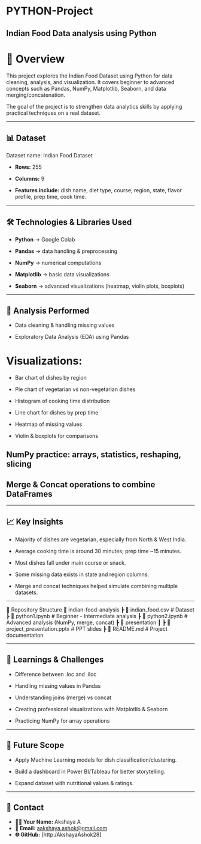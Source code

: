 # PYTHON-Project
Indian Food Data analysis using Python
-----


# 📌 Overview

This project explores the Indian Food Dataset using Python for data cleaning, analysis, and visualization.
It covers beginner to advanced concepts such as Pandas, NumPy, Matplotlib, Seaborn, and data merging/concatenation.

The goal of the project is to strengthen data analytics skills by applying practical techniques on a real dataset.

-----


## 📊 Dataset

Dataset name: Indian Food Dataset

- **Rows:** 255

- **Columns:** 9

- **Features include:** dish name, diet type, course, region, state, flavor profile, prep time, cook time.

-------


## 🛠️ Technologies & Libraries Used

- **Python** → Google Colab

- **Pandas** → data handling & preprocessing

- **NumPy** → numerical computations

- **Matplotlib** → basic data visualizations

- **Seaborn** → advanced visualizations (heatmap, violin plots, boxplots)

------


## 🔎 Analysis Performed

- Data cleaning & handling missing values

- Exploratory Data Analysis (EDA) using Pandas

# Visualizations:

- Bar chart of dishes by region

- Pie chart of vegetarian vs non-vegetarian dishes

- Histogram of cooking time distribution

- Line chart for dishes by prep time

- Heatmap of missing values

- Violin & boxplots for comparisons

## NumPy practice: arrays, statistics, reshaping, slicing

## Merge & Concat operations to combine DataFrames

---------


## 📈 Key Insights

- Majority of dishes are vegetarian, especially from North & West India.

- Average cooking time is around 30 minutes; prep time ~15 minutes.

- Most dishes fall under main course or snack.

- Some missing data exists in state and region columns.

- Merge and concat techniques helped simulate combining multiple datasets.

---------


📂 Repository Structure
📁 indian-food-analysis
 ┣ 📄 indian_food.csv              # Dataset
 ┣ 📄 python1.ipynb  # Beginner - Intermediate analysis
 ┣ 📄 python2.ipynb # Advanced analysis (NumPy, merge, concat)
 ┣ 📁 presentation
 ┃ ┣ 📄 project_presentation.pptx  # PPT slides
 ┣ 📄 README.md                    # Project documentation

 -----


## 🎯 Learnings & Challenges

- Difference between .loc and .iloc

- Handling missing values in Pandas

- Understanding joins (merge) vs concat

- Creating professional visualizations with Matplotlib & Seaborn

- Practicing NumPy for array operations

-------


## 📌 Future Scope

- Apply Machine Learning models for dish classification/clustering.

- Build a dashboard in Power BI/Tableau for better storytelling.

- Expand dataset with nutritional values & ratings.

--------


## 📧 Contact

- **👩‍💻 Your Name:** Akshaya A
- **📩 Email:** aakshaya.ashok@gmail.com
- **🌐 GitHub:** [http:/AkshayaAshok28]
